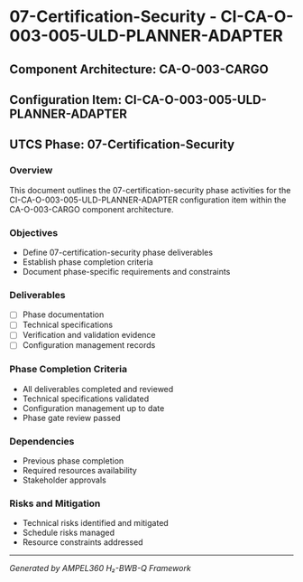 # 07-Certification-Security - CI-CA-O-003-005-ULD-PLANNER-ADAPTER

## Component Architecture: CA-O-003-CARGO
## Configuration Item: CI-CA-O-003-005-ULD-PLANNER-ADAPTER
## UTCS Phase: 07-Certification-Security

### Overview
This document outlines the 07-certification-security phase activities for the CI-CA-O-003-005-ULD-PLANNER-ADAPTER configuration item within the CA-O-003-CARGO component architecture.

### Objectives
- Define 07-certification-security phase deliverables
- Establish phase completion criteria
- Document phase-specific requirements and constraints

### Deliverables
- [ ] Phase documentation
- [ ] Technical specifications
- [ ] Verification and validation evidence
- [ ] Configuration management records

### Phase Completion Criteria
- All deliverables completed and reviewed
- Technical specifications validated
- Configuration management up to date
- Phase gate review passed

### Dependencies
- Previous phase completion
- Required resources availability
- Stakeholder approvals

### Risks and Mitigation
- Technical risks identified and mitigated
- Schedule risks managed
- Resource constraints addressed

---
*Generated by AMPEL360 H₂-BWB-Q Framework*

